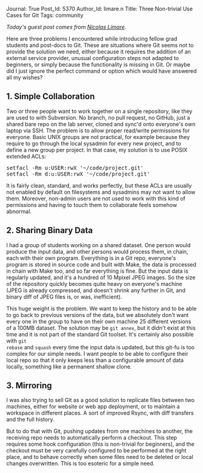 Journal: True
Post_Id: 5370
Author_Id: limare.n
Title: Three Non-trivial Use Cases for Git
Tags: community


<p><em>Today's guest post comes from <a href="http://limare.perso.math.cnrs.fr/">Nicolas Limare</a>.</em></p>

<p>Here are three problems I encountered while introducing fellow grad
students and post-docs to Git. These are situations where Git seems
not to provide the solution we need, either because it requires the
addition of an external service provider, unusual configuration
steps not adapted to beginners, or simply because the functionality
is missing in Git. Or maybe did I just ignore the perfect command or
option which would have answered all my wishes?</p>

<h2 id="simplecollaboration">1. Simple Collaboration</h2>

<p>Two or three people want to work together on a single repository, like
they are used to with Subversion. No branch, no pull request, no GitHub,
just a shared bare repo on the lab server, cloned and sync'd
onto everyone's own laptop via SSH. The problem is to allow proper
read/write permissions for everyone. Basic UNIX groups are not
practical, for example because they require to go through the local
sysadmin for every new project, and to define a new group per project.
In that case, my solution is to use POSIX extended ACLs:</p>

<pre>setfacl -Rm u:USER:rwX &#39;~/code/project.git&#39;
setfacl -Rm d:u:USER:rwX &#39;~/code/project.git&#39;
</pre>

<p>It is fairly clean, standard, and works perfectly, but these ACLs are
usually not enabled by default on filesystems and sysadmins may not
want to allow them. Moreover, non-admin users are not used to work
with this kind of permissions and having to touch them to collaborate
feels somehow abnormal.</p>

<h2 id="sharingbinarydata">2. Sharing Binary Data</h2>

<p>I had a group of students working on a shared dataset. One person
would produce the input data, and other persons would process them, in
chain, each with their own program. Everything is in a Git repo,
everyone's program is stored in source code and built with Make,
the data is processed in chain with Make too, and so far
everything is fine. But the input data is regularly updated, and it's
a hundred of 10 Mpixel JPEG images. So the size of the repository
quickly becomes quite heavy on everyone's machine (JPEG is already
compressed, and doesn't shrink any further in Git, and binary diff
of JPEG files is, or was, inefficient).</p>

<p>This huge weight is the problem. We want to keep the history and to be
able to go back to previous versions of the data, but we absolutely
don't want every one in the group to have on their own machine 25
different versions of a 100MB dataset. The solution may be
<code>git annex</code>, but it didn't exist at this time and it is not part of
the standard Git toolset. It's certainly also possible with <code>git
rebase</code> and <code>squash</code> every time the input data is updated, but this
git-fu is too complex for our simple needs. I want people to be
able to configure their local repo so that it only keeps less than a
configurable amount of data locally, something like a permanent
shallow clone.</p>

<h2 id="mirroring">3. Mirroring</h2>

<p>I was also trying to sell Git as a good solution to replicate files
between two machines, either for website or web app deployment, or to
maintain a workspace in different places. A sort of improved Rsync,
with diff transfers and the full history.</p>

<p>But to do that with Git, pushing updates from one machines to
another, the receiving repo needs to automatically perform a
checkout. This step requires some hook configuration (this is
non-trivial for beginners), and the checkout must be very carefully
configured to be performed at the right place, and to behave correctly
when some files need to be deleted or local changes overwritten. This
is too esoteric for a simple need.</p>
